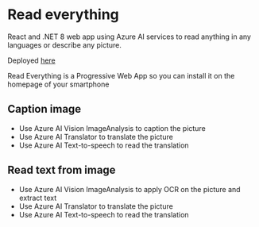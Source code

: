 # Read everything
React and .NET 8 web app using Azure AI services to read anything in any languages or describe any picture.

Deployed [here](https://salmon-hill-0c8dea503.5.azurestaticapps.net/)

Read Everything is a Progressive Web App so you can install it on the homepage of your smartphone

## Caption image
- Use Azure AI Vision ImageAnalysis to caption the picture
- Use Azure AI Translator to translate the picture
- Use Azure AI Text-to-speech to read the translation


## Read text from image
- Use Azure AI Vision ImageAnalysis to apply OCR on the picture and extract text
- Use Azure AI Translator to translate the picture
- Use Azure AI Text-to-speech to read the translation

